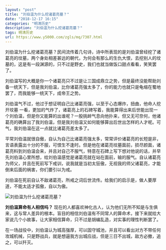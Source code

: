 ```yaml
---
layout: "post"
title: "刘伯温为什么挖诸葛亮墓？"
date: "2018-12-17 16:15"
categories: "明清历史"
description: "刘伯温为什么挖诸葛亮墓？"
tags: 明清历史
url: https://www.y5000.com/zgls/mq/7307.html
---
```






刘伯温为什么挖诸葛亮墓？民间流传着几句诗，诗中所表现的是刘伯温曾经挖了诸葛亮的坟墓，两个身处相差甚远的朝代，为何会有那么的生仇大恨，去挖别人的坟墓的，这是有一段渊源的，只不过是野史，我们也就当做饭口甜点看看，笑笑罢了。

刘伯温写的大概是你一个诸葛亮只不过是让三国成鼎立之势，但是最终没能帮助刘备一统天下，但是我刘伯温，比你诸葛亮强太多了，你的能力也就只是龟缩在蜀地罢了，而我能够一统天下，成帝王之势。

刘伯温气不过，他过于想证明自己比诸葛亮强，以至于心态爆炸，扭曲，他命人挖开坟墓
一看，更加的气炸了，诸葛亮上的石碑写着，我能算得出来后世能出现一个刘伯温，但是你又能算的出谁呢？一股挑衅气息向他扑来，但又无可奈何，他诸葛亮的确算出了我刘伯温，但是我刘伯温又如何能够算出后世出怎样的人才呢。可气，我刘伯温在这一点就比诸葛亮差太多了。

平常刘伯温就很自傲，自认为自己比诸葛亮强太多，常常评价诸葛亮的长短是非，言语表露出十分的不服，可恨生不逢时。但是他在诸葛亮坟墓面前，损尽颜面，诸葛亮料到刘伯温会来，并且对自己不服气，特意在石碑上写下想对他说的话，并早先刘伯温心里所想，给刘伯温感觉是诸葛亮就在站在面前，输的服气。自认诸葛亮为师父，并且在死前写下戒训，说我就是当初太狂傲，无视我的师父诸葛亮，才能倒来后面的祸害，你们要引以为戒。

刘伯温在死前自认不敌诸葛亮，所戒之词后世流传。给我们的启示是，做人要厚道，不能太适才孤傲，自以为傲。

![刘伯温为什么挖诸葛亮墓？](/uploads/allimg/161215/6-16121511300V34.JPG)

**刘伯温算命有人相信吗？**
现在的人都喜欢神化古人，认为他们无所不知是与生俱来，这与常人差异的根本。盲目的相信刘伯温有不同常人的算命术，接下来就给大家说几个小故事，让大家相信算命，只不过是胡编乱造，对实事的理性判断罢了。

在一场战役中，刘伯温认为城高强厚，可以固守城池，并且可以看出对方不带任何攻城机械，只是野战兵，就是想逼我方出城应战，但是三日不出城，敌方必撤，追之，可以歼灭。
